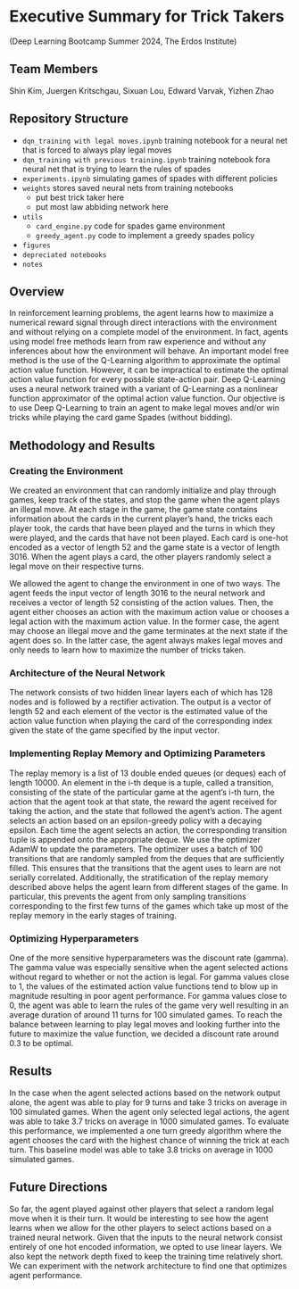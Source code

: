 # Executive Summary for Trick Takers 
(Deep Learning Bootcamp Summer 2024, The Erdos Institute)

## Team Members 
Shin Kim, Juergen Kritschgau, Sixuan Lou, Edward Varvak, Yizhen Zhao 

## Repository Structure 
 - `dqn_training with legal moves.ipynb` training notebook for a neural net that is forced to always play legal moves
 - `dqn_training with previous training.ipynb` training notebook fora neural net that is trying to learn the rules of spades
 - `experiments.ipynb` simulating games of spades with different policies 
 - `weights` stores saved neural nets from training notebooks
   - put best trick taker here
   - put most law abbiding network here
 - `utils`
   - `card_engine.py` code for spades game environment
   - `greedy_agent.py` code to implement a greedy spades policy
 - `figures`
 - `depreciated notebooks` 
 - `notes` 

## Overview
In reinforcement learning problems, the agent learns how to maximize a numerical reward signal through direct interactions with the environment and without relying on a complete model of the environment. In fact, agents using model free methods learn from raw experience and without any inferences about how the environment will behave. An important model free method is the use of the Q-Learning algorithm to approximate the optimal action value function. However, it can be impractical to estimate the optimal action value function for every possible state-action pair. Deep Q-Learning uses a neural network trained with a variant of Q-Learning as a nonlinear function approximator of the optimal action value function. Our objective is to use Deep Q-Learning to train an agent to make legal moves and/or win tricks while playing the card game Spades (without bidding).

## Methodology and Results
### Creating the Environment
We created an environment that can randomly initialize and play through games, keep track of the states, and stop the game when the agent plays an illegal move. At each stage in the game, the game state contains information about the cards in the current player’s hand, the tricks each player took, the cards that have been played and the turns in which they were played, and the cards that have not been played. Each card is one-hot encoded as a vector of length 52 and the game state is a vector of length 3016. When the agent plays a card, the other players randomly select a legal move on their respective turns.

We allowed the agent to change the environment in one of two ways. The agent feeds the input vector of length 3016 to the neural network and receives a vector of length 52 consisting of the action values. Then, the agent either chooses an action with the maximum action value or chooses a legal action with the maximum action value. In the former case, the agent may choose an illegal move and the game terminates at the next state if the agent does so. In the latter case, the agent always makes legal moves and only needs to learn how to maximize the number of tricks taken. 
  
### Architecture of the Neural Network
The network consists of two hidden linear layers each of which has 128 nodes and is followed by a rectifier activation. The output is a vector of length 52 and each element of the vector is the estimated value of the action value function when playing the card of the corresponding index given the state of the game specified by the input vector.

### Implementing Replay Memory and Optimizing Parameters
The replay memory is a list of 13 double ended queues (or deques) each of length 10000. An element in the i-th deque is a tuple, called a transition, consisting of the state of the particular game at the agent’s i-th turn, the action that the agent took at that state, the reward the agent received for taking the action, and the state that followed the agent’s action. The agent selects an action based on an epsilon-greedy policy with a decaying epsilon. Each time the agent selects an action, the corresponding transition tuple is appended onto the appropriate deque. We use the optimizer AdamW to update the parameters. The optimizer uses a batch of 100 transitions that are randomly sampled from the deques that are sufficiently filled. This ensures that the transitions that the agent uses to learn are not serially correlated. Additionally, the stratification of the replay memory described above helps the agent learn from different stages of the game. In particular, this prevents the agent from only sampling transitions corresponding to the first few turns of the games which take up most of the replay memory in the early stages of training.

### Optimizing Hyperparameters 
One of the more sensitive hyperparameters was the discount rate (gamma). The gamma value was especially sensitive when the agent selected actions without regard to whether or not the action is legal. For gamma values close to 1, the values of the estimated action value functions tend to blow up in magnitude resulting in poor agent performance. For gamma values close to 0, the agent was able to learn the rules of the game very well resulting in an average duration of around 11 turns for 100 simulated games. To reach the balance between learning to play legal moves and looking further into the future to maximize the value function, we decided a discount rate around 0.3 to be optimal.    

## Results
In the case when the agent selected actions based on the network output alone, the agent was able to play for 9 turns and take 3 tricks on average in 100 simulated games. When the agent only selected legal actions, the agent was able to take 3.7 tricks on average in 1000 simulated games. To evaluate this performance, we implemented a one turn greedy algorithm where the agent chooses the card with the highest chance of winning the trick at each turn. This baseline model was able to take 3.8 tricks on average in 1000 simulated games.

## Future Directions 

So far, the agent played against other players that select a random legal move when it is their turn. It would be interesting to see how the agent learns when we allow for the other players to select actions based on a trained neural network.
Given that the inputs to the neural network consist entirely of one hot encoded information, we opted to use linear layers. We also kept the network depth fixed to keep the training time relatively short. We can experiment with the network architecture to find one that optimizes agent performance.
